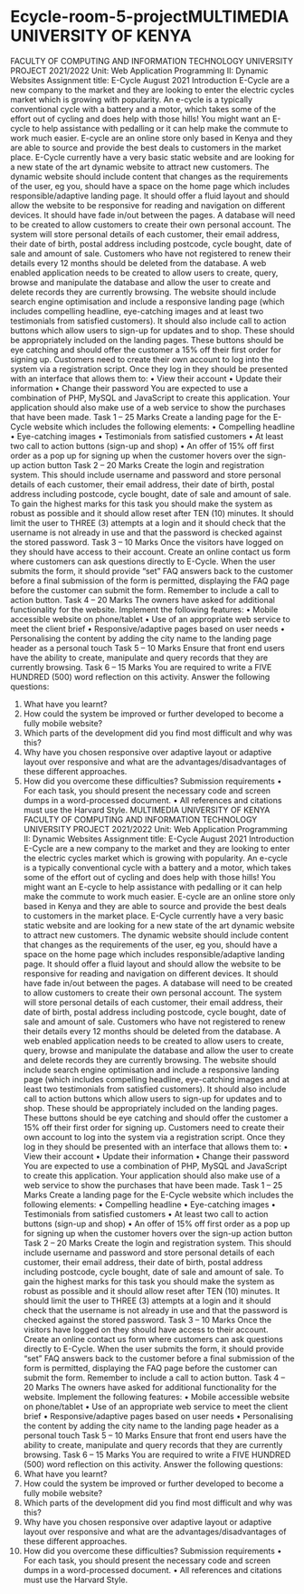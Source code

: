 # Ecycle-room-5-projectMULTIMEDIA UNIVERSITY OF KENYA
FACULTY OF COMPUTING AND INFORMATION TECHNOLOGY
UNIVERSITY PROJECT 2021/2022
Unit:
Web Application Programming II: Dynamic Websites
Assignment title:
E-Cycle
August 2021
Introduction
E-Cycle are a new company to the market and they are looking to enter the electric cycles market which is growing with popularity. An e-cycle is a typically conventional cycle with a battery and a motor, which takes some of the effort out of cycling and does help with those hills! You might want an E-cycle to help assistance with pedalling or it can help make the commute to work much easier. E-cycle are an online store only based in Kenya and they are able to source and provide the best deals to customers in the market place.
E-Cycle currently have a very basic static website and are looking for a new state of the art dynamic website to attract new customers. The dynamic website should include content that changes as the requirements of the user, eg you, should have a space on the home page which includes responsible/adaptive landing page. It should offer a fluid layout and should allow the website to be responsive for reading and navigation on different devices. It should have fade in/out between the pages.
A database will need to be created to allow customers to create their own personal account. The system will store personal details of each customer, their email address, their date of birth, postal address including postcode, cycle bought, date of sale and amount of sale. Customers who have not registered to renew their details every 12 months should be deleted from the database.
A web enabled application needs to be created to allow users to create, query, browse and manipulate the database and allow the user to create and delete records they are currently browsing.
The website should include search engine optimisation and include a responsive landing page (which includes compelling headline, eye-catching images and at least two testimonials from satisfied customers). It should also include call to action buttons which allow users to sign-up for updates and to shop. These should be appropriately included on the landing pages. These buttons should be eye catching and should offer the customer a 15% off their first order for signing up.
Customers need to create their own account to log into the system via a registration script.
Once they log in they should be presented with an interface that allows them to:
• View their account
• Update their information
• Change their password
You are expected to use a combination of PHP, MySQL and JavaScript to create this application. Your application should also make use of a web service to show the purchases that have been made.
Task 1 – 25 Marks
Create a landing page for the E-Cycle website which includes the following elements:
• Compelling headline
• Eye-catching images
• Testimonials from satisfied customers
• At least two call to action buttons (sign-up and shop)
• An offer of 15% off first order as a pop up for signing up when the customer hovers over the sign-up action button
Task 2 – 20 Marks
Create the login and registration system. This should include username and password and store personal details of each customer, their email address, their date of birth, postal address including postcode, cycle bought, date of sale and amount of sale. To gain the highest marks for this task you should make the system as robust as possible and it should allow reset after TEN (10) minutes. It should limit the user to THREE (3) attempts at a login and it should check that the username is not already in use and that the password is checked against the stored password.
Task 3 – 10 Marks
Once the visitors have logged on they should have access to their account. Create an online contact us form where customers can ask questions directly to E-Cycle. When the user submits the form, it should provide “set” FAQ answers back to the customer before a final submission of the form is permitted, displaying the FAQ page before the customer can submit the form. Remember to include a call to action button.
Task 4 – 20 Marks
The owners have asked for additional functionality for the website. Implement the following features:
• Mobile accessible website on phone/tablet
• Use of an appropriate web service to meet the client brief
• Responsive/adaptive pages based on user needs
• Personalising the content by adding the city name to the landing page header as a personal touch
Task 5 – 10 Marks
Ensure that front end users have the ability to create, manipulate and query records that they are currently browsing.
Task 6 – 15 Marks
You are required to write a FIVE HUNDRED (500) word reflection on this activity. Answer the following questions:
1. What have you learnt?
2. How could the system be improved or further developed to become a fully mobile website?
3. Which parts of the development did you find most difficult and why was this?
4. Why have you chosen responsive over adaptive layout or adaptive layout over responsive and what are the advantages/disadvantages of these different approaches.
5. How did you overcome these difficulties?
Submission requirements
• For each task, you should present the necessary code and screen dumps in a word-processed document.
• All references and citations must use the Harvard Style.
MULTIMEDIA UNIVERSITY OF KENYA
FACULTY OF COMPUTING AND INFORMATION TECHNOLOGY
UNIVERSITY PROJECT 2021/2022
Unit:
Web Application Programming II: Dynamic Websites
Assignment title:
E-Cycle
August 2021
Introduction
E-Cycle are a new company to the market and they are looking to enter the electric cycles market which is growing with popularity. An e-cycle is a typically conventional cycle with a battery and a motor, which takes some of the effort out of cycling and does help with those hills! You might want an E-cycle to help assistance with pedalling or it can help make the commute to work much easier. E-cycle are an online store only based in Kenya and they are able to source and provide the best deals to customers in the market place.
E-Cycle currently have a very basic static website and are looking for a new state of the art dynamic website to attract new customers. The dynamic website should include content that changes as the requirements of the user, eg you, should have a space on the home page which includes responsible/adaptive landing page. It should offer a fluid layout and should allow the website to be responsive for reading and navigation on different devices. It should have fade in/out between the pages.
A database will need to be created to allow customers to create their own personal account. The system will store personal details of each customer, their email address, their date of birth, postal address including postcode, cycle bought, date of sale and amount of sale. Customers who have not registered to renew their details every 12 months should be deleted from the database.
A web enabled application needs to be created to allow users to create, query, browse and manipulate the database and allow the user to create and delete records they are currently browsing.
The website should include search engine optimisation and include a responsive landing page (which includes compelling headline, eye-catching images and at least two testimonials from satisfied customers). It should also include call to action buttons which allow users to sign-up for updates and to shop. These should be appropriately included on the landing pages. These buttons should be eye catching and should offer the customer a 15% off their first order for signing up.
Customers need to create their own account to log into the system via a registration script.
Once they log in they should be presented with an interface that allows them to:
• View their account
• Update their information
• Change their password
You are expected to use a combination of PHP, MySQL and JavaScript to create this application. Your application should also make use of a web service to show the purchases that have been made.
Task 1 – 25 Marks
Create a landing page for the E-Cycle website which includes the following elements:
• Compelling headline
• Eye-catching images
• Testimonials from satisfied customers
• At least two call to action buttons (sign-up and shop)
• An offer of 15% off first order as a pop up for signing up when the customer hovers over the sign-up action button
Task 2 – 20 Marks
Create the login and registration system. This should include username and password and store personal details of each customer, their email address, their date of birth, postal address including postcode, cycle bought, date of sale and amount of sale. To gain the highest marks for this task you should make the system as robust as possible and it should allow reset after TEN (10) minutes. It should limit the user to THREE (3) attempts at a login and it should check that the username is not already in use and that the password is checked against the stored password.
Task 3 – 10 Marks
Once the visitors have logged on they should have access to their account. Create an online contact us form where customers can ask questions directly to E-Cycle. When the user submits the form, it should provide “set” FAQ answers back to the customer before a final submission of the form is permitted, displaying the FAQ page before the customer can submit the form. Remember to include a call to action button.
Task 4 – 20 Marks
The owners have asked for additional functionality for the website. Implement the following features:
• Mobile accessible website on phone/tablet
• Use of an appropriate web service to meet the client brief
• Responsive/adaptive pages based on user needs
• Personalising the content by adding the city name to the landing page header as a personal touch
Task 5 – 10 Marks
Ensure that front end users have the ability to create, manipulate and query records that they are currently browsing.
Task 6 – 15 Marks
You are required to write a FIVE HUNDRED (500) word reflection on this activity. Answer the following questions:
1. What have you learnt?
2. How could the system be improved or further developed to become a fully mobile website?
3. Which parts of the development did you find most difficult and why was this?
4. Why have you chosen responsive over adaptive layout or adaptive layout over responsive and what are the advantages/disadvantages of these different approaches.
5. How did you overcome these difficulties?
Submission requirements
• For each task, you should present the necessary code and screen dumps in a word-processed document.
• All references and citations must use the Harvard Style.
